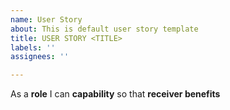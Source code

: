 ```yaml
---
name: User Story
about: This is default user story template
title: USER STORY <TITLE>
labels: ''
assignees: ''

---
```


As a **role** I can **capability** so that **receiver benefits**
